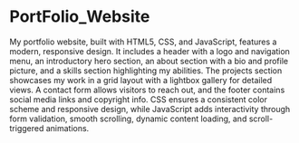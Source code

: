 # PortFolio_Website

My portfolio website, built with HTML5, CSS, and JavaScript, features a modern, responsive design. It includes a header with a logo and navigation menu, an introductory hero section, an about section with a bio and profile picture, and a skills section highlighting my abilities. The projects section showcases my work in a grid layout with a lightbox gallery for detailed views. A contact form allows visitors to reach out, and the footer contains social media links and copyright info. CSS ensures a consistent color scheme and responsive design, while JavaScript adds interactivity through form validation, smooth scrolling, dynamic content loading, and scroll-triggered animations.
